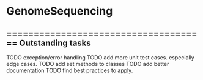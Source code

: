 # GenomeSequencing


=====================================
Outstanding tasks
----------------------------------
TODO exception/error handling
TODO add more unit test cases. especially edge cases.
TODO add set methods to classes
TODO add better documentation
TODO find best practices to apply.


